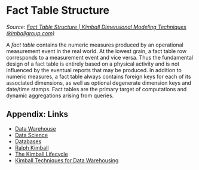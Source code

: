 # Fact Table Structure

*Source: [Fact Table Structure | Kimball Dimensional Modeling Techniques (kimballgroup.com)](https://www.kimballgroup.com/data-warehouse-business-intelligence-resources/kimball-techniques/dimensional-modeling-techniques/fact-table-structure/)*

A *fact table* contains the numeric measures produced by an operational measurement event in the real world. At the lowest grain, a fact table row corresponds to a measurement event and vice versa. Thus the fundamental design of a fact table is entirely based on a physical activity and is not influenced by the eventual reports that may be produced. In addition to numeric measures, a fact table always contains foreign keys for each of its associated dimensions, as well as optional degenerate dimension keys and date/time stamps. Fact tables are the primary target of computations and dynamic aggregations arising from queries.

## Appendix: Links

* [Data Warehouse](Data%20Warehouse.md)
* [Data Science](../2-Areas/MOCs/Data%20Science.md)
* [Databases](../2-Areas/MOCs/Databases.md)
* [Ralph Kimball](../2-Areas/People/Ralph%20Kimball.md)
* [The Kimball Lifecycle](The%20Kimball%20Lifecycle.md)
* [Kimball Techniques for Data Warehousing](Kimball%20Techniques%20for%20Data%20Warehousing.md)
